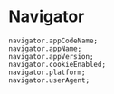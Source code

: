 # Navigator

    navigator.appCodeName;
    navigator.appName;
    navigator.appVersion;
    navigator.cookieEnabled;
    navigator.platform;
    navigator.userAgent;
